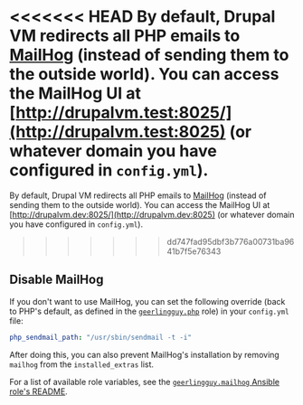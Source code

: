 <<<<<<< HEAD
By default, Drupal VM redirects all PHP emails to [MailHog](https://github.com/mailhog/MailHog) (instead of sending them to the outside world). You can access the MailHog UI at [http://drupalvm.test:8025/](http://drupalvm.test:8025) (or whatever domain you have configured in `config.yml`).
=======
By default, Drupal VM redirects all PHP emails to [MailHog](https://github.com/mailhog/MailHog) (instead of sending them to the outside world). You can access the MailHog UI at [http://drupalvm.dev:8025/](http://drupalvm.dev:8025) (or whatever domain you have configured in `config.yml`).
>>>>>>> dd747fad95dbf3b776a00731ba9641b7f5e76343

## Disable MailHog

If you don't want to use MailHog, you can set the following override (back to PHP's default, as defined in the [`geerlingguy.php`](https://github.com/geerlingguy/ansible-role-php#role-variables) role) in your `config.yml` file:

```yaml
php_sendmail_path: "/usr/sbin/sendmail -t -i"
```

After doing this, you can also prevent MailHog's installation by removing `mailhog` from the `installed_extras` list.

For a list of available role variables, see the [`geerlingguy.mailhog` Ansible role's README](https://github.com/geerlingguy/ansible-role-mailhog#readme).
